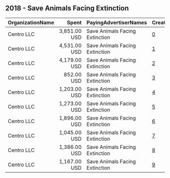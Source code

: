 ## 2018 - Save Animals Facing Extinction 
|OrganizationName|Spent|PayingAdvertiserNames|CreativeUrls|Impressions|Genders|AgeBrackets|CountryCodes|BillingAddresses|CandidateBallotInformation|
|:---|---:|:---|:---|---:|:---|:---|:---|:---|:---|
|Centro LLC|3,851.00 USD|Save Animals Facing Extinction|[0](https://www.snap.com/political-ads/asset/f9d969e1fc6e5120cf2a6f3f80505de7d5f24fa31cbef532e9c05fdc3f7f3acc?mediaType=mp4)|1,051,036||18-34|united states|"11 E. Madison Ave. 6th Floor,,,Chicago,60602,US"||
|Centro LLC|4,531.00 USD|Save Animals Facing Extinction|[1](https://www.snap.com/political-ads/asset/2caf6d1a8f425fb3d7068d55ca6a71e875dbf2760d340ee3a3af5fe07c6bc7b2?mediaType=mp4)|1,181,641||18-34|united states|"11 E. Madison Ave. 6th Floor,,,Chicago,60602,US"||
|Centro LLC|4,179.00 USD|Save Animals Facing Extinction|[2](https://www.snap.com/political-ads/asset/782e17ce5a43d84f65b660fec1e406e98034aa88c961273b04a47d504d21a660?mediaType=mp4)|990,392||18-34|united states|"11 E. Madison Ave. 6th Floor,,,Chicago,60602,US"||
|Centro LLC|852.00 USD|Save Animals Facing Extinction|[3](https://www.snap.com/political-ads/asset/2caf6d1a8f425fb3d7068d55ca6a71e875dbf2760d340ee3a3af5fe07c6bc7b2?mediaType=mp4)|228,193||18-34|united states|"11 E. Madison Ave. 6th Floor,,,Chicago,60602,US"||
|Centro LLC|1,203.00 USD|Save Animals Facing Extinction|[4](https://www.snap.com/political-ads/asset/2caf6d1a8f425fb3d7068d55ca6a71e875dbf2760d340ee3a3af5fe07c6bc7b2?mediaType=mp4)|354,027||18-34|united states|"11 E. Madison Ave. 6th Floor,,,Chicago,60602,US"||
|Centro LLC|1,273.00 USD|Save Animals Facing Extinction|[5](https://www.snap.com/political-ads/asset/782e17ce5a43d84f65b660fec1e406e98034aa88c961273b04a47d504d21a660?mediaType=mp4)|409,150||18-34|united states|"11 E. Madison Ave. 6th Floor,,,Chicago,60602,US"||
|Centro LLC|1,896.00 USD|Save Animals Facing Extinction|[6](https://www.snap.com/political-ads/asset/f9d969e1fc6e5120cf2a6f3f80505de7d5f24fa31cbef532e9c05fdc3f7f3acc?mediaType=mp4)|511,362||18-34|united states|"11 E. Madison Ave. 6th Floor,,,Chicago,60602,US"||
|Centro LLC|1,045.00 USD|Save Animals Facing Extinction|[7](https://www.snap.com/political-ads/asset/782e17ce5a43d84f65b660fec1e406e98034aa88c961273b04a47d504d21a660?mediaType=mp4)|309,853||18-34|united states|"11 E. Madison Ave. 6th Floor,,,Chicago,60602,US"||
|Centro LLC|1,386.00 USD|Save Animals Facing Extinction|[8](https://www.snap.com/political-ads/asset/f9d969e1fc6e5120cf2a6f3f80505de7d5f24fa31cbef532e9c05fdc3f7f3acc?mediaType=mp4)|411,599||18-34|united states|"11 E. Madison Ave. 6th Floor,,,Chicago,60602,US"||
|Centro LLC|1,167.00 USD|Save Animals Facing Extinction|[9](https://www.snap.com/political-ads/asset/f9d969e1fc6e5120cf2a6f3f80505de7d5f24fa31cbef532e9c05fdc3f7f3acc?mediaType=mp4)|318,943||18-34|united states|"11 E. Madison Ave. 6th Floor,,,Chicago,60602,US"||
